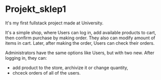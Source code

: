 # Projekt_sklep1

It's my first fullstack project made at University. 

It's a simple shop, where Users can log in, add available products to cart, then confirm purchase by making order. They also can modify amount of items in cart. 
Later, after making the order, Users can check their orders. 


Administrators have the same options like Users, but with two new. After logging in, they can:
- add product to the store, archivize it or change quantity,
- chceck orders of all of the users.



